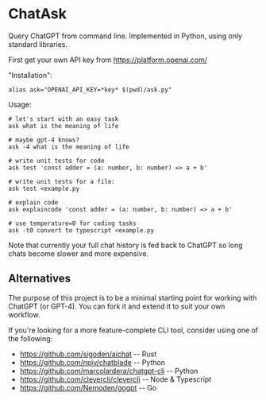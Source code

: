 # ChatAsk

Query ChatGPT from command line. Implemented in Python, using only standard libraries.

First get your own API key from https://platform.openai.com/

"Installation":

    alias ask="OPENAI_API_KEY=*key* $(pwd)/ask.py"

Usage:

    # let's start with an easy task
    ask what is the meaning of life
    
    # maybe gpt-4 knows?
    ask -4 what is the meaning of life
    
    # write unit tests for code
    ask test 'const adder = (a: number, b: number) => a + b'

    # write unit tests for a file:
    ask test <example.py

    # explain code
    ask explaincode 'const adder = (a: number, b: number) => a + b'

    # use temperature=0 for coding tasks
    ask -t0 convert to typescript <example.py

Note that currently your full chat history is fed back to ChatGPT so long chats become slower and more expensive.

## Alternatives

The purpose of this project is to be a minimal starting point for working with ChatGPT (or GPT-4).
You can fork it and extend it to suit your own workflow.

If you're looking for a more feature-complete CLI tool, consider using one of the following:

* https://github.com/sigoden/aichat -- Rust
* https://github.com/npiv/chatblade -- Python
* https://github.com/marcolardera/chatgpt-cli -- Python
* https://github.com/clevercli/clevercli -- Node & Typescript
* https://github.com/Nemoden/gogpt -- Go
